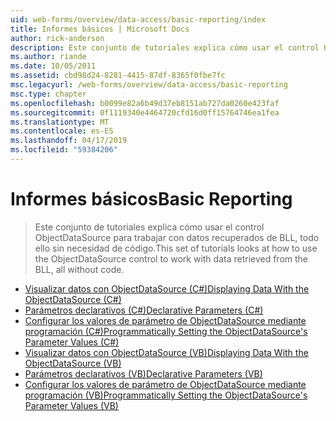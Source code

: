 ```yaml
---
uid: web-forms/overview/data-access/basic-reporting/index
title: Informes básicos | Microsoft Docs
author: rick-anderson
description: Este conjunto de tutoriales explica cómo usar el control ObjectDataSource para trabajar con datos recuperados de BLL, todo ello sin necesidad de código.
ms.author: riande
ms.date: 10/05/2011
ms.assetid: cbd98d24-8281-4415-87df-8365f0fbe7fc
msc.legacyurl: /web-forms/overview/data-access/basic-reporting
msc.type: chapter
ms.openlocfilehash: b0099e82a6b49d37eb8151ab727da0260e423faf
ms.sourcegitcommit: 0f1119340e4464720cfd16d0ff15764746ea1fea
ms.translationtype: MT
ms.contentlocale: es-ES
ms.lasthandoff: 04/17/2019
ms.locfileid: "59384206"
---
```

# <a name="basic-reporting"></a><span data-ttu-id="10bc0-103">Informes básicos</span><span class="sxs-lookup"><span data-stu-id="10bc0-103">Basic Reporting</span></span>

> <span data-ttu-id="10bc0-104">Este conjunto de tutoriales explica cómo usar el control ObjectDataSource para trabajar con datos recuperados de BLL, todo ello sin necesidad de código.</span><span class="sxs-lookup"><span data-stu-id="10bc0-104">This set of tutorials looks at how to use the ObjectDataSource control to work with data retrieved from the BLL, all without code.</span></span>


- [<span data-ttu-id="10bc0-105">Visualizar datos con ObjectDataSource (C#)</span><span class="sxs-lookup"><span data-stu-id="10bc0-105">Displaying Data With the ObjectDataSource (C#)</span></span>](displaying-data-with-the-objectdatasource-cs.md)
- [<span data-ttu-id="10bc0-106">Parámetros declarativos (C#)</span><span class="sxs-lookup"><span data-stu-id="10bc0-106">Declarative Parameters (C#)</span></span>](declarative-parameters-cs.md)
- [<span data-ttu-id="10bc0-107">Configurar los valores de parámetro de ObjectDataSource mediante programación (C#)</span><span class="sxs-lookup"><span data-stu-id="10bc0-107">Programmatically Setting the ObjectDataSource's Parameter Values (C#)</span></span>](programmatically-setting-the-objectdatasource-s-parameter-values-cs.md)
- [<span data-ttu-id="10bc0-108">Visualizar datos con ObjectDataSource (VB)</span><span class="sxs-lookup"><span data-stu-id="10bc0-108">Displaying Data With the ObjectDataSource (VB)</span></span>](displaying-data-with-the-objectdatasource-vb.md)
- [<span data-ttu-id="10bc0-109">Parámetros declarativos (VB)</span><span class="sxs-lookup"><span data-stu-id="10bc0-109">Declarative Parameters (VB)</span></span>](declarative-parameters-vb.md)
- [<span data-ttu-id="10bc0-110">Configurar los valores de parámetro de ObjectDataSource mediante programación (VB)</span><span class="sxs-lookup"><span data-stu-id="10bc0-110">Programmatically Setting the ObjectDataSource's Parameter Values (VB)</span></span>](programmatically-setting-the-objectdatasource-s-parameter-values-vb.md)
